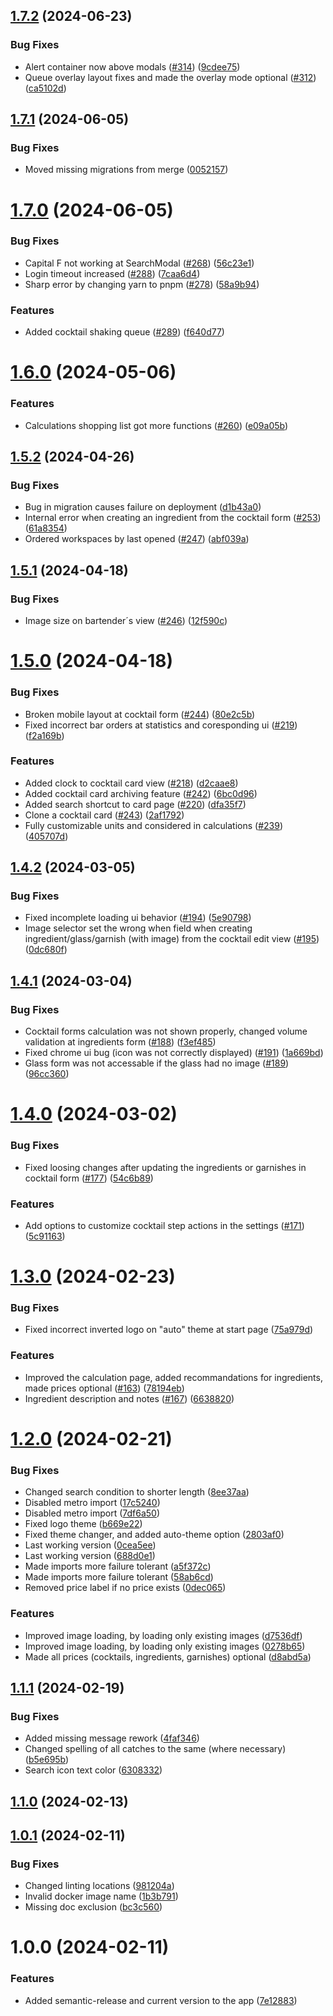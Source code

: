 ## [1.7.2](https://github.com/jo-gross/Cocktail-Manager/compare/v1.7.1...v1.7.2) (2024-06-23)


### Bug Fixes

* Alert container now above modals ([#314](https://github.com/jo-gross/Cocktail-Manager/issues/314)) ([9cdee75](https://github.com/jo-gross/Cocktail-Manager/commit/9cdee75cc8c7307a6326f22dab295f3f74466bf2))
* Queue overlay layout fixes and made the overlay mode optional ([#312](https://github.com/jo-gross/Cocktail-Manager/issues/312)) ([ca5102d](https://github.com/jo-gross/Cocktail-Manager/commit/ca5102dd7fdb56598821d6ec826ed1aeb29be8b0))

## [1.7.1](https://github.com/jo-gross/Cocktail-Manager/compare/v1.7.0...v1.7.1) (2024-06-05)


### Bug Fixes

* Moved missing migrations from merge ([0052157](https://github.com/jo-gross/Cocktail-Manager/commit/0052157b3b20b54b9941774cc108850ff73bb031))

# [1.7.0](https://github.com/jo-gross/Cocktail-Manager/compare/v1.6.0...v1.7.0) (2024-06-05)


### Bug Fixes

* Capital F not working at SearchModal ([#268](https://github.com/jo-gross/Cocktail-Manager/issues/268)) ([56c23e1](https://github.com/jo-gross/Cocktail-Manager/commit/56c23e1762f7110820d4080e436ad4a676b4174b))
* Login timeout increased ([#288](https://github.com/jo-gross/Cocktail-Manager/issues/288)) ([7caa6d4](https://github.com/jo-gross/Cocktail-Manager/commit/7caa6d44bd32dce83a8004264c68c91ff09c0216))
* Sharp error by changing yarn to pnpm ([#278](https://github.com/jo-gross/Cocktail-Manager/issues/278)) ([58a9b94](https://github.com/jo-gross/Cocktail-Manager/commit/58a9b944d3f5387fad4b057e074375849a7ffb7b))


### Features

* Added cocktail shaking queue ([#289](https://github.com/jo-gross/Cocktail-Manager/issues/289)) ([f640d77](https://github.com/jo-gross/Cocktail-Manager/commit/f640d77bf4f6e42bf277c495fe6e3e53f75aa5a0))

# [1.6.0](https://github.com/jo-gross/Cocktail-Manager/compare/v1.5.2...v1.6.0) (2024-05-06)


### Features

* Calculations shopping list got more functions  ([#260](https://github.com/jo-gross/Cocktail-Manager/issues/260)) ([e09a05b](https://github.com/jo-gross/Cocktail-Manager/commit/e09a05b507daa3ca394baf8fba1211ff0bb1ffe8))

## [1.5.2](https://github.com/jo-gross/Cocktail-Manager/compare/v1.5.1...v1.5.2) (2024-04-26)


### Bug Fixes

* Bug in migration causes failure on deployment ([d1b43a0](https://github.com/jo-gross/Cocktail-Manager/commit/d1b43a0a856f6c6555bf7c076c69dbae8934d970))
* Internal error when creating an ingredient from the cocktail form ([#253](https://github.com/jo-gross/Cocktail-Manager/issues/253)) ([61a8354](https://github.com/jo-gross/Cocktail-Manager/commit/61a835452e24a3e0ad2c97285a22917d751cd665))
* Ordered workspaces by last opened ([#247](https://github.com/jo-gross/Cocktail-Manager/issues/247)) ([abf039a](https://github.com/jo-gross/Cocktail-Manager/commit/abf039a2c07a41eabdbba7dc19f18d58de048d92))

## [1.5.1](https://github.com/jo-gross/Cocktail-Manager/compare/v1.5.0...v1.5.1) (2024-04-18)


### Bug Fixes

* Image size on bartender´s view ([#246](https://github.com/jo-gross/Cocktail-Manager/issues/246)) ([12f590c](https://github.com/jo-gross/Cocktail-Manager/commit/12f590c6ce28f402f6d08208d150e541ee9c1e59))

# [1.5.0](https://github.com/jo-gross/Cocktail-Manager/compare/v1.4.2...v1.5.0) (2024-04-18)


### Bug Fixes

* Broken mobile layout at cocktail form ([#244](https://github.com/jo-gross/Cocktail-Manager/issues/244)) ([80e2c5b](https://github.com/jo-gross/Cocktail-Manager/commit/80e2c5b154a9c5731f1124d0b25fcb7db324cc05))
* Fixed incorrect bar orders at statistics and coresponding ui ([#219](https://github.com/jo-gross/Cocktail-Manager/issues/219)) ([f2a169b](https://github.com/jo-gross/Cocktail-Manager/commit/f2a169b3924634f66be6a18b8844b34b8c06fdb1))


### Features

* Added clock to cocktail card view ([#218](https://github.com/jo-gross/Cocktail-Manager/issues/218)) ([d2caae8](https://github.com/jo-gross/Cocktail-Manager/commit/d2caae8fa072a5dab5fb978b3786fc5e6617576f))
* Added cocktail card archiving feature ([#242](https://github.com/jo-gross/Cocktail-Manager/issues/242)) ([6bc0d96](https://github.com/jo-gross/Cocktail-Manager/commit/6bc0d9680154eeb76ffcf368189cb15a25859e3f))
* Added search shortcut to card page ([#220](https://github.com/jo-gross/Cocktail-Manager/issues/220)) ([dfa35f7](https://github.com/jo-gross/Cocktail-Manager/commit/dfa35f75c0d6e0c2ee16890260db8bebd31ec065))
* Clone a cocktail card ([#243](https://github.com/jo-gross/Cocktail-Manager/issues/243)) ([2af1792](https://github.com/jo-gross/Cocktail-Manager/commit/2af1792856433bb056f20ecf75faaea953699ec3))
* Fully customizable units and considered in calculations ([#239](https://github.com/jo-gross/Cocktail-Manager/issues/239)) ([405707d](https://github.com/jo-gross/Cocktail-Manager/commit/405707d24f2b300d57065ea3d9e67b145df973ec))

## [1.4.2](https://github.com/jo-gross/Cocktail-Manager/compare/v1.4.1...v1.4.2) (2024-03-05)

### Bug Fixes

* Fixed incomplete loading ui
  behavior ([#194](https://github.com/jo-gross/Cocktail-Manager/issues/194)) ([5e90798](https://github.com/jo-gross/Cocktail-Manager/commit/5e9079876b1b8e9eb85c5e7e133eed671dd0029a))
* Image selector set the wrong when field when creating ingredient/glass/garnish (with image) from the cocktail edit
  view ([#195](https://github.com/jo-gross/Cocktail-Manager/issues/195)) ([0dc680f](https://github.com/jo-gross/Cocktail-Manager/commit/0dc680f7b44eec03f96e66267b3d4c05e345b170))

## [1.4.1](https://github.com/jo-gross/Cocktail-Manager/compare/v1.4.0...v1.4.1) (2024-03-04)

### Bug Fixes

* Cocktail forms calculation was not shown properly, changed volume validation at ingredients
  form ([#188](https://github.com/jo-gross/Cocktail-Manager/issues/188)) ([f3ef485](https://github.com/jo-gross/Cocktail-Manager/commit/f3ef485b39b325d26c91b28f40d6065d4f6f27eb))
* Fixed chrome ui bug (icon was not correctly
  displayed) ([#191](https://github.com/jo-gross/Cocktail-Manager/issues/191)) ([1a669bd](https://github.com/jo-gross/Cocktail-Manager/commit/1a669bd1192e9902ea36e94bdcae3e1688c6643f))
* Glass form was not accessable if the glass had no
  image ([#189](https://github.com/jo-gross/Cocktail-Manager/issues/189)) ([96cc360](https://github.com/jo-gross/Cocktail-Manager/commit/96cc360d57ca2d0e29a48bed49684361393448db))

# [1.4.0](https://github.com/jo-gross/Cocktail-Manager/compare/v1.3.0...v1.4.0) (2024-03-02)

### Bug Fixes

* Fixed loosing changes after updating the ingredients or garnishes in cocktail
  form ([#177](https://github.com/jo-gross/Cocktail-Manager/issues/177)) ([54c6b89](https://github.com/jo-gross/Cocktail-Manager/commit/54c6b89835ca5366a318cc8c321c46865306e522))

### Features

* Add options to customize cocktail step actions in the
  settings ([#171](https://github.com/jo-gross/Cocktail-Manager/issues/171)) ([5c91163](https://github.com/jo-gross/Cocktail-Manager/commit/5c9116354636d5bbc5bbdbc961fa1bfb6418a965))

# [1.3.0](https://github.com/jo-gross/Cocktail-Manager/compare/v1.2.0...v1.3.0) (2024-02-23)

### Bug Fixes

* Fixed incorrect inverted logo on "auto" theme at start
  page ([75a979d](https://github.com/jo-gross/Cocktail-Manager/commit/75a979d5bccf79e32294c39dad5c96b0dbb9ca9a))

### Features

* Improved the calculation page, added recommandations for ingredients, made prices
  optional ([#163](https://github.com/jo-gross/Cocktail-Manager/issues/163)) ([78194eb](https://github.com/jo-gross/Cocktail-Manager/commit/78194eb321fd637eff9717b2f61a62f2a331d6fa))
* Ingredient description and
  notes ([#167](https://github.com/jo-gross/Cocktail-Manager/issues/167)) ([6638820](https://github.com/jo-gross/Cocktail-Manager/commit/663882091d1de8ee75f9e9c3597ceef188784002))

# [1.2.0](https://github.com/jo-gross/Cocktail-Manager/compare/v1.1.1...v1.2.0) (2024-02-21)

### Bug Fixes

* Changed search condition to shorter
  length ([8ee37aa](https://github.com/jo-gross/Cocktail-Manager/commit/8ee37aa2013ef78c6bd36b67702486b870915acd))
* Disabled metro
  import ([17c5240](https://github.com/jo-gross/Cocktail-Manager/commit/17c5240f0cf378a64082eb0d0dfa47ed12ee2128))
* Disabled metro
  import ([7df6a50](https://github.com/jo-gross/Cocktail-Manager/commit/7df6a500863fabd03f117515e4f75b5841fcfe76))
* Fixed logo
  theme ([b669e22](https://github.com/jo-gross/Cocktail-Manager/commit/b669e2265f5e4145a132e54c88833b1da7111d35))
* Fixed theme changer, and added auto-theme
  option ([2803af0](https://github.com/jo-gross/Cocktail-Manager/commit/2803af0ef4d7f81419e77f43e44298b653bd00d7))
* Last working
  version ([0cea5ee](https://github.com/jo-gross/Cocktail-Manager/commit/0cea5ee946910387c0c85d38329675cd64ddeab2))
* Last working
  version ([688d0e1](https://github.com/jo-gross/Cocktail-Manager/commit/688d0e1c89d4f22e7c44dc41ee756f188b85d9d8))
* Made imports more failure
  tolerant ([a5f372c](https://github.com/jo-gross/Cocktail-Manager/commit/a5f372c48db4c42d5eaead489b940009db2966e7))
* Made imports more failure
  tolerant ([58ab6cd](https://github.com/jo-gross/Cocktail-Manager/commit/58ab6cd080046949af16cd6f3cf5521fd1451222))
* Removed price label if no price
  exists ([0dec065](https://github.com/jo-gross/Cocktail-Manager/commit/0dec065b83dfabc46f85d9fd8da344724e769fe2))

### Features

* Improved image loading, by loading only existing
  images ([d7536df](https://github.com/jo-gross/Cocktail-Manager/commit/d7536df4cf997c3daea9bcebfa8e510f6d0f78cd))
* Improved image loading, by loading only existing
  images ([0278b65](https://github.com/jo-gross/Cocktail-Manager/commit/0278b65e2c5395d9de289651528a55df6d337a97))
* Made all prices (cocktails, ingredients, garnishes)
  optional ([d8abd5a](https://github.com/jo-gross/Cocktail-Manager/commit/d8abd5a5d4a600b9f870d52a253a1cd10720de3c))

## [1.1.1](https://github.com/jo-gross/Cocktail-Manager/compare/v1.1.0...v1.1.1) (2024-02-19)

### Bug Fixes

* Added missing message
  rework ([4faf346](https://github.com/jo-gross/Cocktail-Manager/commit/4faf34606879697dc11c61955ff5f8897bf01b1d))
* Changed spelling of all catches to the same (where
  necessary) ([b5e695b](https://github.com/jo-gross/Cocktail-Manager/commit/b5e695b5994120ffb709a1065c823c7d762b2497))
* Search icon text
  color ([6308332](https://github.com/jo-gross/Cocktail-Manager/commit/63083324846277b10b8eaf69885a289e5d8da5d9))

## [1.1.0](https://github.com/jo-gross/Cocktail-Manager/compare/v1.0.1...v1.1.0) (2024-02-13)

## [1.0.1](https://github.com/jo-gross/Cocktail-Manager/compare/v1.0.0...v1.0.1) (2024-02-11)

### Bug Fixes

* Changed linting
  locations ([981204a](https://github.com/jo-gross/Cocktail-Manager/commit/981204a30c82f71e5d96d67209728865081a2467))
* Invalid docker image
  name ([1b3b791](https://github.com/jo-gross/Cocktail-Manager/commit/1b3b79132bfabf79eaa516a6388ab6f50a614cf7))
* Missing doc
  exclusion ([bc3c560](https://github.com/jo-gross/Cocktail-Manager/commit/bc3c560591a701eaaff84551bfe7312dd605b811))

# 1.0.0 (2024-02-11)

### Features

* Added semantic-release and current version to the
  app ([7e12883](https://github.com/jo-gross/Cocktail-Manager/commit/7e12883c476e2b4dfc57b01bd6aa2bddf722f675))
